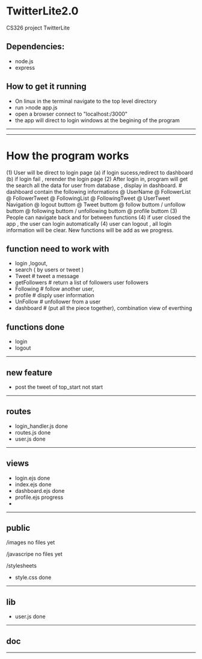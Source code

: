 TwitterLite2.0
===========

CS326 project TwitterLite

## Dependencies:

* node.js
* express

## How to get it running

* On linux in the terminal navigate to the top level directory
* run >node app.js
* open a browser connect to "localhost:/3000"
* the app will direct to login windows at the begining of the program


___________________________________________________________________
___________________________________________________________________

# How the program works
(1) User will be direct to login page
     (a) if login sucess,redirect to dashboard
     (b) if login fail , rerender the login page
(2) After login in, program will get the search all the data for user  from database , display in dashboard.
    # dashboard contain the following informations
    @  UserName 
    @  FollowerList
    @  FollowerTweet
    @  FollowingList
    @  FollowingTweet
    @  UserTweet
    Navigation 
    @  logout buttom
    @  Tweet buttom
    @  follow buttom / unfollow buttom
    @  following buttom / unfollowing buttom
    @  profile buttom
(3) People can navigate back and for between functions
(4) if user closed the app , the user can login automatically
(4) user can logout , all login information will be clear.
New functions will be add as we progress.



## function need to work with
* login ,logout, 
* search ( by users or tweet )
* Tweet                        #  tweet a message            
* getFollowers                 #  return a list of followers user followers
* Following                    #  follow another user, 
* profile                      #  disply user information 
* UnFollow					   #  unfollower from a user
* dashboard                    #  (put all the piece together), combination view of everthing


## functions done
* login 
* logout

----------------------------------------------------
## new feature 
* post the tweet of top_start  not start

----------------------------------------------------

## routes
* login_handler.js      done
* routes.js             done
* user.js               done

----------------------------------------------------

## views
* login.ejs             done
* index.ejs             done
* dashboard.ejs         done
* profile.ejs           progress
* 

----------------------------------------------------

## public 
/images
no files yet

/javascripe
no files yet

/stylesheets
* style.css            done

-------------------------------------------------------

## lib
* user.js              done

_______________________________________________________

##  doc 


________________________________________________________
























